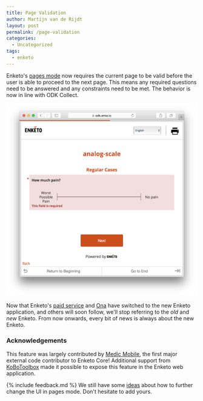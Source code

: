 ```yaml
---
title: Page Validation
author: Martijn van de Rijdt
layout: post
permalink: /page-validation
categories:
  - Uncategorized
tags:
  - enketo
---
```


Enketo's [pages mode](/pages) now requires the current page to be valid before the user is able to proceed to the next page. This means any required questions need to be answered and any constraints need to be met. The behavior is now in line with ODK Collect.

![Screenshot of page validation](../files/2015/12/page-validation.png "Screenshot of page validation")

Now that Enketo's [paid service](https://accounts.enketo.org) and [Ona](https://ona.io/) have switched to the new Enketo application, and others will soon follow, we'll stop referring to the _old_ and _new_ Enketo. From now onwards, every bit of news is always about the new Enketo.

### Acknowledgements

This feature was largely contributed by [Medic Mobile](http://medicmobile.org/), the first major external code contributor to Enketo Core! Additional support from [KoBoToolbox](http://kobotoolbox.org) made it possible to expose this feature in the Enketo web application.

{% include feedback.md %}
We still have some [ideas](https://github.com/enketo/enketo-core/issues/326) about how to further change the UI in pages mode. Don't hesitate to add yours.
